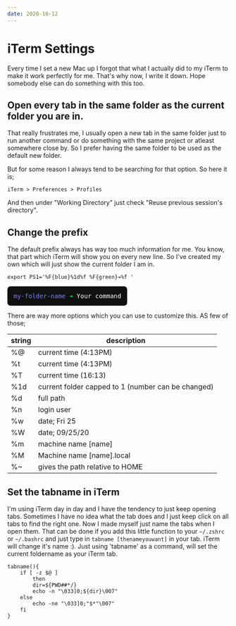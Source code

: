 ```yaml
---
date: 2020-10-12
---
```


# iTerm Settings

Every time I set a new Mac up I forgot that what I actually did to my iTerm to make it work perfectly for me. That's why now, I write it down. Hope somebody else can do something with this too.

## Open every tab in the same folder as the current folder you are in.

That really frustrates me, I usually open a new tab in the same folder just to run another command or do something with the same project or atleast somewhere close by. So I prefer having the same folder to be used as the default new folder.

But for some reason I always tend to be searching for that option. So here it is;

```iTerm > Preferences > Profiles```

And then under "Working Directory" just check "Reuse previous session's directory". 

## Change the prefix

The default prefix always has way too much information for me. You know, that part which iTerm will show you on every new line. So I've created my own which will just show the current folder I am in.

```
export PS1='%F{blue}%1d%f %F{green}➔%f '
```

<div style="display: inline-block; padding: 1em; background: #101010; color: white; font-family: Monospace; border-radius: 0.5em">
<span style="color: rgba(125,125,255,1)">my-folder-name</span><span style="color: rgba(0,255,100,1)"> ➔ </span>Your command
</div>

There are way more options which you can use to customize this. AS few of those;

| string | description |
|---|---|
| %@ | current time (4:13PM) |
| %t | current time (4:13PM) |
| %T | current time (16:13) |
| %1d | current folder capped to 1 (number can be changed) |
| %d | full path |
| %n | login user |
| %w | date; Fri 25 |
| %W | date; 09/25/20 |
| %m | machine name [name] |
| %M | Machine name [name].local |
| %~ |gives the path relative to HOME |


## Set the tabname in iTerm

I'm using iTerm day in day and I have the tendency to just keep opening tabs. Sometimes I have no idea what the tab does and I just keep click on all tabs to find the right one. Now I made myself just name the tabs when I open them. That can be done if you add this little function to your `~/.zshrc` or `~/.bashrc` and just type in `tabname [thenameyouwant]` in your tab. iTerm will change it's name :). Just using 'tabname' as a command, will set the current foldername as your iTerm tab.

```
tabname(){
    if [ -z $@ ]
        then
        dir=${PWD##*/}
        echo -n "\033]0;${dir}\007"
    else
        echo -ne "\033]0;"$*"\007"
    fi
}
```
